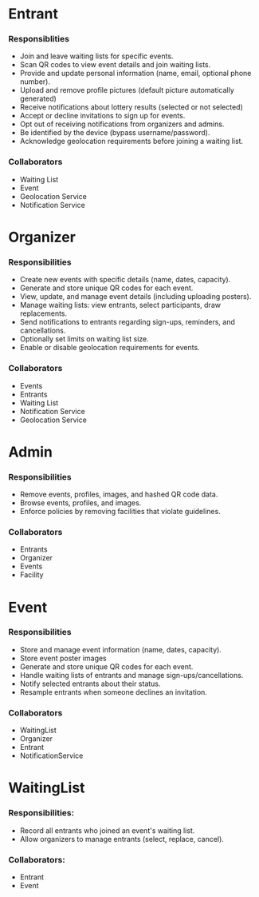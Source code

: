 # Entrant
### Responsiblities
- Join and leave waiting lists for specific events.
- Scan QR codes to view event details and join waiting lists.
- Provide and update personal information (name, email, optional phone number).
- Upload and remove profile pictures (default picture automatically generated)
- Receive notifications about lottery results (selected or not selected)
- Accept or decline invitations to sign up for events.
- Opt out of receiving notifications from organizers and admins.
- Be identified by the device (bypass username/password).
- Acknowledge geolocation requirements before joining a waiting list.
### Collaborators
- Waiting List
- Event
- Geolocation Service
- Notification Service

# Organizer
### Responsibilities
- Create new events with specific details (name, dates, capacity).
- Generate and store unique QR codes for each event.
- View, update, and manage event details (including uploading posters).
- Manage waiting lists: view entrants, select participants, draw replacements.
- Send notifications to entrants regarding sign-ups, reminders, and cancellations.
- Optionally set limits on waiting list size.
- Enable or disable geolocation requirements for events.

### Collaborators
- Events
- Entrants
- Waiting List
- Notification Service
- Geolocation Service

# Admin
### Responsibilities
- Remove events, profiles, images, and hashed QR code data.
- Browse events, profiles, and images.
- Enforce policies by removing facilities that violate guidelines.

### Collaborators
- Entrants
- Organizer
- Events
- Facility

# Event
### Responsibilities
- Store and manage event information (name, dates, capacity).
- Store event poster images
- Generate and store unique QR codes for each event.
- Handle waiting lists of entrants and manage sign-ups/cancellations.
- Notify selected entrants about their status.
- Resample entrants when someone declines an invitation.
  
### Collaborators
- WaitingList
- Organizer
- Entrant
- NotificationService

# WaitingList
### Responsibilities:
- Record all entrants who joined an event's waiting list.
- Allow organizers to manage entrants (select, replace, cancel).

### Collaborators:
- Entrant
- Event

